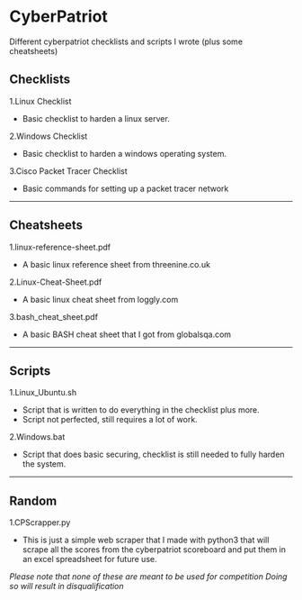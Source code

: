 # CyberPatriot
Different cyberpatriot checklists and scripts I wrote (plus some cheatsheets)
## Checklists
1.Linux Checklist
- Basic checklist to harden a linux server.

2.Windows Checklist
- Basic checklist to harden a windows operating system.

3.Cisco Packet Tracer Checklist
- Basic commands for setting up a packet tracer network
-----------------------------------------------------------------------------------------------------------------------------------
## Cheatsheets
1.linux-reference-sheet.pdf
- A basic linux reference sheet from threenine.co.uk

2.Linux-Cheat-Sheet.pdf
- A basic linux cheat sheet from loggly.com

3.bash_cheat_sheet.pdf
- A basic BASH cheat sheet that I got from globalsqa.com
-----------------------------------------------------------------------------------------------------------------------------------
## Scripts
1.Linux_Ubuntu.sh
- Script that is written to do everything in the checklist plus more.
- Script not perfected, still requires a lot of work.

2.Windows.bat
- Script that does basic securing, checklist is still needed to fully harden the system.
-----------------------------------------------------------------------------------------------------------------------------------
## Random
1.CPScrapper.py
- This is just a simple web scraper that I made with python3 that will scrape all the scores from the cyberpatriot scoreboard and put them in an excel spreadsheet for future use.

*Please note that none of these are meant to be used for competition*
*Doing so will result in disqualification*

